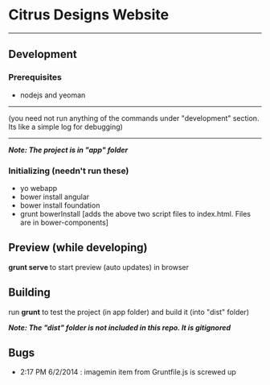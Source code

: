 # Citrus Designs Website
---
## Development
### Prerequisites
- nodejs and yeoman

---

(you need not run anything of the commands under "development" section. Its like a simple log for debugging)

---
<b>*Note: The project is in "app" folder*</b>

### Initializing (needn't run these)
- yo webapp
- bower install angular
- bower install foundation
- grunt bowerInstall [adds the above two script files to index.html. Files are in bower-components]

## Preview (while developing)
  <b>grunt serve </b> to start preview (auto updates) in browser
## Building

 run <b>grunt</b> to test the project (in app folder) and build it (into "dist" folder)

 <b><i> Note: The "dist" folder is not included in this repo. It is gitignored </i></b>

## Bugs

- 2:17 PM 6/2/2014 : imagemin item from Gruntfile.js is screwed up
